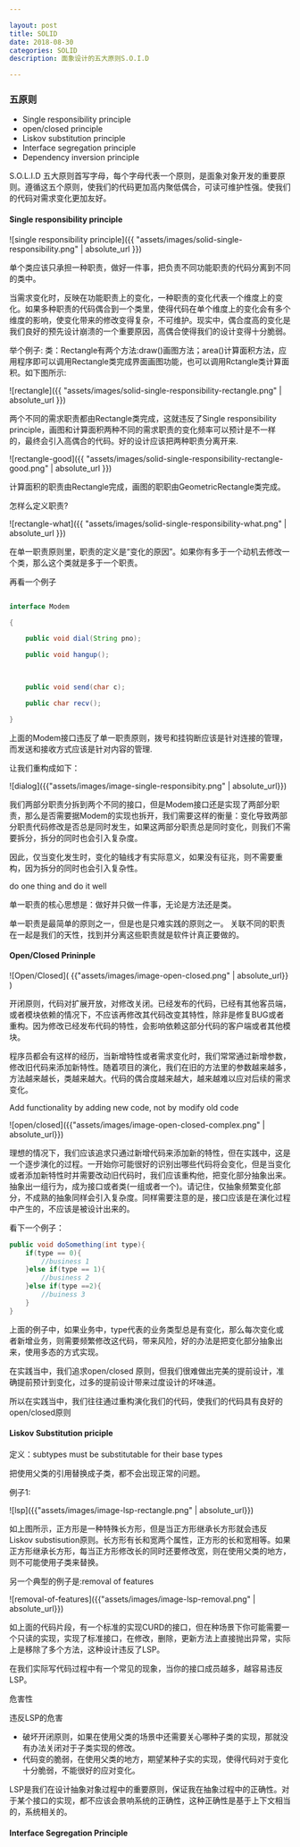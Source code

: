 ```yaml
---

layout: post
title: SOLID
date: 2018-08-30
categories: SOLID
description: 面象设计的五大原则S.O.I.D

---
```

	

### 五原则
* Single responsibility principle
* open/closed principle
* Liskov substitution principle
* Interface segregation principle
* Dependency inversion principle

 S.O.L.I.D 五大原则首写字母，每个字母代表一个原则，是面象对象开发的重要原则。遵循这五个原则，使我们的代码更加高内聚低偶合，可读可维护性强。使我们的代码对需求变化更加友好。

#### Single responsibility principle 

![single responsibility principle]({{ "assets/images/solid-single-responsibility.png" | absolute_url }})

单个类应该只承担一种职责，做好一件事，把负责不同功能职责的代码分离到不同的类中。

当需求变化时，反映在功能职责上的变化，一种职责的变化代表一个维度上的变化。如果多种职责的代码偶合到一个类里，使得代码在单个维度上的变化会有多个维度的影响，使变化带来的修改变得复杂，不可维护。现实中，偶合度高的变化是我们良好的预先设计崩溃的一个重要原因，高偶合使得我们的设计变得十分脆弱。

举个例子:
类：Rectangle有两个方法:draw()画图方法；area()计算面积方法，应用程序即可以调用Rectangle类完成界面画图功能，也可以调用Rctangle类计算面积。如下图所示:

![rectangle]({{ "assets/images/solid-single-responsibility-rectangle.png" | absolute_url }})

两个不同的需求职责都由Rectangle类完成，这就违反了Single responsibility principle，画图和计算面积两种不同的需求职责的变化频率可以预计是不一样的，最终会引入高偶合的代码。好的设计应该把两种职责分离开来.

![rectangle-good]({{ "assets/images/solid-single-responsibility-rectangle-good.png" | absolute_url }})

计算面积的职责由Rectangle完成，画图的职职由GeometricRectangle类完成。

怎样么定义职责?

![rectangle-what]({{ "assets/images/solid-single-responsibility-what.png" | absolute_url }})

在单一职责原则里，职责的定义是“变化的原因”。如果你有多于一个动机去修改一个类，那么这个类就是多于一个职责。

再看一个例子

```java

interface Modem

{

    public void dial(String pno);

    public void hangup();

 

    public void send(char c);

    public char recv();

}

```

上面的Modem接口违反了单一职责原则，拨号和挂钩断应该是针对连接的管理，而发送和接收方式应该是针对内容的管理.

让我们重构成如下：

![dialog]({{"assets/images/image-single-responsibity.png" | absolute_url}})

我们两部分职责分拆到两个不同的接口，但是Modem接口还是实现了两部分职责，那么是否需要据Modem的实现也拆开，我们需要这样的衡量：变化导致两部分职责代码修改是否总是同时发生，如果这两部分职责总是同时变化，则我们不需要拆分，拆分的同时也会引入复杂度。

因此，仅当变化发生时，变化的轴线才有实际意义，如果没有征兆，则不需要重构，因为拆分的同时也会引入复杂性。

do one thing and do it well

单一职责的核心思想是：做好并只做一件事，无论是方法还是类。

单一职责是最简单的原则之一，但是也是只难实践的原则之一。
关联不同的职责在一起是我们的天性，找到并分离这些职责就是软件计真正要做的。


#### Open/Closed Prininple

![Open/Closed]( {{"assets/images/image-open-closed.png" | absolute_url}} )

开闭原则，代码对扩展开放，对修改关闭。已经发布的代码，已经有其他客员端，或者模块依赖的情况下，不应该再修改其代码改变其特性，除非是修复BUG或者重构。因为修改已经发布代码的特性，会影响依赖这部分代码的客户端或者其他模块。

程序员都会有这样的经历，当新增特性或者需求变化时，我们常常通过新增参数，修改旧代码来添加新特性。随着项目的演化，我们在旧的方法里的参数越来越多，方法越来越长，类越来越大。代码的偶合度越来越大，越来越难以应对后续的需求变化。

Add functionality by adding new code, not by modify old code

![open/closed]({{"assets/images/image-open-closed-complex.png" | absolute_url}})

理想的情况下，我们应该追求只通过新增代码来添加新的特性，但在实践中，这是一个逐步演化的过程。一开始你可能很好的识别出哪些代码将会变化，但是当变化或者添加新特性时并需要改动旧代码时，我们应该重构他，把变化部分抽象出来。抽象出一组行为，成为接口或者类(一组或者一个)。请记住，仅抽象频繁变化部分，不成熟的抽象同样会引入复杂度。同样需要注意的是，接口应该是在演化过程中产生的，不应该是被设计出来的。

看下一个例子：
```java
public void doSomething(int type){
	if(type == 0){
		//business 1
	}else if(type == 1){
		//business 2
	}else if(type ==2){
		//buiness 3
	}
}
```

上面的例子中，如果业务中，type代表的业务类型总是有变化，那么每次变化或者新增业务，则需要频繁修改这代码，带来风险，好的办法是把变化部分抽象出来，使用多态的方式实现。

在实践当中，我们追求open/closed 原则，但我们很难做出完美的提前设计，准确提前预计到变化，过多的提前设计带来过度设计的坏味道。

所以在实践当中，我们往往通过重构演化我们的代码，使我们的代码具有良好的open/closed原则

#### Liskov Substitution priciple
定义：subtypes must be substitutable for their base types

把使用父类的引用替换成子类，都不会出现正常的问题。

例子1:

![lsp]({{"assets/images/image-lsp-rectangle.png" | absolute_url}})

如上图所示，正方形是一种特殊长方形，但是当正方形继承长方形就会违反Liskov substisution原则。长方形有长和宽两个属性，正方形的长和宽相等。如果正方形继承长方形，每当正方形修改长的同时还要修改宽，则在使用父类的地方，则不可能使用子类来替换。

另一个典型的例子是:removal of features

![removal-of-features]({{"assets/images/image-lsp-removal.png" | absolute_url}})

如上面的代码片段，有一个标准的实现CURD的接口，但在种场景下你可能需要一个只读的实现，实现了标准接口，在修改，删除，更新方法上直接抛出异常，实际上是移除了多个方法，这种设计违反了LSP。

在我们实际写代码过程中有一个常见的现象，当你的接口成员越多，越容易违反LSP。

危害性

违反LSP的危害
* 破坏开闭原则，如果在使用父类的场景中还需要关心哪种子类的实现，那就没有办法关闭对于子类实现的修改。
* 代码变的脆弱，在使用父类的地方，期望某种子实的实现，使得代码对于变化十分脆弱，不能很好的应对变化。

LSP是我们在设计抽象对象过程中的重要原则，保证我在抽象过程中的正确性。对于某个接口的实现，都不应该会景响系统的正确性，这种正确性是基于上下文相当的，系统相关的。


#### Interface Segregation Principle

